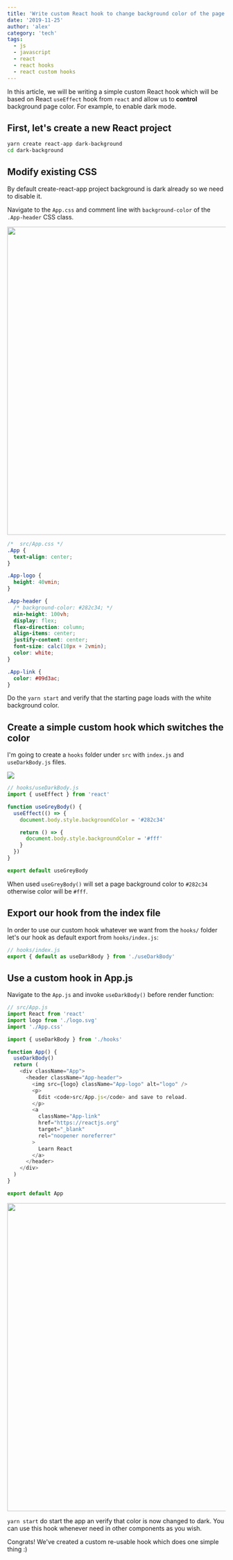 ```yaml
---
title: 'Write custom React hook to change background color of the page'
date: '2019-11-25'
author: 'alex'
category: 'tech'
tags:
  - js
  - javascript
  - react
  - react hooks
  - react custom hooks
---
```


In this article, we will be writing a simple custom React hook which will be based on React `useEffect` hook from `react` and allow us to **control** background page color. For example, to enable dark mode.

## First, let's create a new React project

```bash
yarn create react-app dark-background
cd dark-background
```

## Modify existing CSS

By default create-react-app project background is dark already so we need to disable it.

Navigate to the `App.css` and comment line with `background-color` of the `.App-header` CSS class.

<img src="https://i.imgur.com/ogmVB1k.png" width="710" />

```css
/*  src/App.css */
.App {
  text-align: center;
}

.App-logo {
  height: 40vmin;
}

.App-header {
  /* background-color: #282c34; */
  min-height: 100vh;
  display: flex;
  flex-direction: column;
  align-items: center;
  justify-content: center;
  font-size: calc(10px + 2vmin);
  color: white;
}

.App-link {
  color: #09d3ac;
}
```

Do the `yarn start` and verify that the starting page loads with the white background color.

## Create a simple custom hook which switches the color

I'm going to create a `hooks` folder under `src` with `index.js` and `useDarkBody.js` files.

<img src="https://i.imgur.com/zgDctfOl.png" />

```js
// hooks/useDarkBody.js
import { useEffect } from 'react'

function useGreyBody() {
  useEffect(() => {
    document.body.style.backgroundColor = '#282c34'

    return () => {
      document.body.style.backgroundColor = '#fff'
    }
  })
}

export default useGreyBody
```

When used `useGreyBody()` will set a page background color to `#282c34` otherwise color will be `#fff`.

## Export our hook from the index file

In order to use our custom hook whatever we want from the `hooks/` folder let's our hook as default export from `hooks/index.js`:

```js
// hooks/index.js
export { default as useDarkBody } from './useDarkBody'
```

## Use a custom hook in App.js

Navigate to the `App.js` and invoke `useDarkBody()` before render function:

```js
// src/App.js
import React from 'react'
import logo from './logo.svg'
import './App.css'

import { useDarkBody } from './hooks'

function App() {
  useDarkBody()
  return (
    <div className="App">
      <header className="App-header">
        <img src={logo} className="App-logo" alt="logo" />
        <p>
          Edit <code>src/App.js</code> and save to reload.
        </p>
        <a
          className="App-link"
          href="https://reactjs.org"
          target="_blank"
          rel="noopener noreferrer"
        >
          Learn React
        </a>
      </header>
    </div>
  )
}

export default App
```

<img src="https://i.imgur.com/1G0FEKO.png" width="710" />

`yarn start` do start the app an verify that color is now changed to dark. You can use this hook whenever need in other components as you wish.

Congrats! We've created a custom re-usable hook which does one simple thing :)
